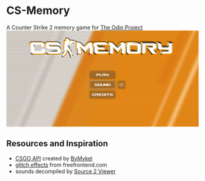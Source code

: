 # CS-Memory

A Counter Strike 2 memory game for [The Odin Project](https://www.theodinproject.com/)
![Title Screen](Screenshots/title_screen.png)



## Resources and Inspiration

- [CSGO API](https://github.com/ByMykel/CSGO-API) created by [ByMykel](https://github.com/ByMykel)
- [glitch effects](https://freefrontend.com/css-glitch-effects/) from freefrontend.com
- sounds decompiled by [Source 2 Viewer](https://valveresourceformat.github.io/)

